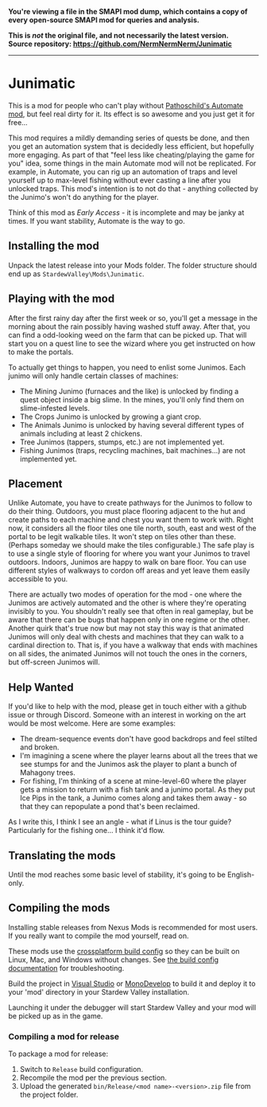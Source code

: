 **You're viewing a file in the SMAPI mod dump, which contains a copy of every open-source SMAPI mod
for queries and analysis.**

**This is _not_ the original file, and not necessarily the latest version.**  
**Source repository: https://github.com/NermNermNerm/Junimatic**

----

# Junimatic

This is a mod for people who can't play without [Pathoschild's Automate mod](https://github.com/Pathoschild/StardewMods/tree/develop/Automate),
but feel real dirty for it.  Its effect is so awesome and you just get it for free...

This mod requires a mildly demanding series of quests be done, and then you get an automation
system that is decidedly less efficient, but hopefully more engaging.  As part of that
"feel less like cheating/playing the game for you" idea, some things in the main Automate
mod will not be replicated.  For example, in Automate, you can rig up an automation of
traps and level yourself up to max-level fishing without ever casting a line after you
unlocked traps.  This mod's intention is to not do that - anything collected by the
Junimo's won't do anything for the player.

Think of this mod as *Early Access* - it is incomplete and may be janky at times.
If you want stability, Automate is the way to go.

## Installing the mod

Unpack the latest release into your Mods folder.  The folder structure should end up as `StardewValley\Mods\Junimatic`.

## Playing with the mod

After the first rainy day after the first week or so, you'll get a message in the morning about
the rain possibly having washed stuff away.  After that, you can find a odd-looking weed on the
farm that can be picked up.  That will start you on a quest line to see the wizard where you get
instructed on how to make the portals.

To actually get things to happen, you need to enlist some Junimos.  Each junimo will only handle
certain classes of machines:

* The Mining Junimo (furnaces and the like) is unlocked by finding a quest object inside a big slime.  In the mines,
  you'll only find them on slime-infested levels.
* The Crops Junimo is unlocked by growing a giant crop.
* The Animals Junimo is unlocked by having several different types of animals including at least 2 chickens.
* Tree Junimos (tappers, stumps, etc.) are not implemented yet.
* Fishing Junimos (traps, recycling machines, bait machines...) are not implemented yet.

## Placement

Unlike Automate, you have to create pathways for the Junimos to follow to do their thing.  Outdoors,
you must place flooring adjacent to the hut and create paths to each machine and chest you want them
to work with.  Right now, it considers all the floor tiles one tile north, south, east and west of the
portal to be legit walkable tiles.  It won't step on tiles other than these.  (Perhaps someday we should
make the tiles configurable.)  The safe play is to use a single style of flooring for where you want
your Junimos to travel outdoors.  Indoors, Junimos are happy to walk on bare floor.  You can use different
styles of walkways to cordon off areas and yet leave them easily accessible to you.

There are actually two modes of operation for the mod - one where the Junimos are actively automated
and the other is where they're operating invisibly to you.  You shouldn't really see that often in
real gameplay, but be aware that there can be bugs that happen only in one regime or the other.
Another quirk that's true now but may not stay this way is that animated Junimos will only deal with
chests and machines that they can walk to a cardinal direction to.  That is, if you have a walkway
that ends with machines on all sides, the animated Junimos will not touch the ones in the corners,
but off-screen Junimos will.

## Help Wanted

If you'd like to help with the mod, please get in touch either with a github issue or through Discord.
Someone with an interest in working on the art would be most welcome.  Here are some examples:

* The dream-sequence events don't have good backdrops and feel stilted and broken.  
* I'm imagining a scene where the player learns about all the trees that we see stumps for
  and the Junimos ask the player to plant a bunch of Mahagony trees.
* For fishing, I'm thinking of a scene at mine-level-60 where the player gets a mission to return
  with a fish tank and a junimo portal.  As they put Ice Pips in the tank, a Junimo comes along
  and takes them away - so that they can repopulate a pond that's been reclaimed.

As I write this, I think I see an angle - what if Linus is the tour guide?  Particularly for the
fishing one...  I think it'd flow.

## Translating the mods
Until the mod reaches some basic level of stability, it's going to be English-only.

## Compiling the mods
Installing stable releases from Nexus Mods is recommended for most users. If you really want to
compile the mod yourself, read on.

These mods use the [crossplatform build config](https://www.nuget.org/packages/Pathoschild.Stardew.ModBuildConfig)
so they can be built on Linux, Mac, and Windows without changes. See [the build config documentation](https://www.nuget.org/packages/Pathoschild.Stardew.ModBuildConfig)
for troubleshooting.

Build the project in [Visual Studio](https://www.visualstudio.com/vs/community/) or [MonoDevelop](https://www.monodevelop.com/) to
build it and deploy it to your 'mod' directory in your Stardew Valley installation.

Launching it under the debugger will start Stardew Valley and your mod will be picked up as in the game.

### Compiling a mod for release
To package a mod for release:

1. Switch to `Release` build configuration.
2. Recompile the mod per the previous section.
3. Upload the generated `bin/Release/<mod name>-<version>.zip` file from the project folder.
